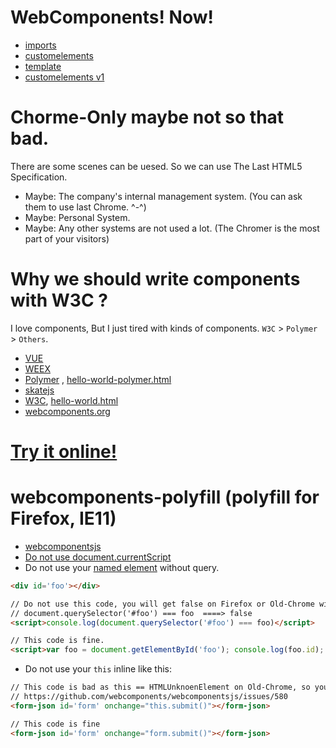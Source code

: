 # WebComponents! Now!
* [imports](https://www.html5rocks.com/en/tutorials/webcomponents/imports/)
* [customelements](https://www.html5rocks.com/en/tutorials/webcomponents/customelements/)
* [template](https://www.html5rocks.com/en/tutorials/webcomponents/template/)
* [customelements v1](https://developers.google.com/web/fundamentals/getting-started/primers/customelements)


# Chorme-Only maybe not so that bad.
There are some scenes can be uesed. So we can use The Last HTML5 Specification.
* Maybe: The company's internal management system. (You can ask them to use last Chrome. ^-^)
* Maybe: Personal System.
* Maybe: Any other systems are not used a lot. (The Chromer is the most part of your visitors)

# Why we should write components with W3C ?

I love components, But I just tired with kinds of components.  `W3C` > `Polymer` > `Others`.

* [VUE](http://vuejs.org/guide/single-file-components.html)
* [WEEX](http://alibaba.github.io/weex/doc/syntax/composed-component.html)
* [Polymer](https://github.com/Polymer/polymer) , [hello-world-polymer.html](https://github.com/webcomponents/hello-world-polymer/blob/master/hello-world.html)
* [skatejs](https://github.com/skatejs/skatejs)
* [W3C](http://w3c.github.io/webcomponents/spec/custom/), [hello-world.html](https://github.com/webcomponents/hello-world-element/blob/master/hello-world.html)
* [webcomponents.org](http://webcomponents.org/)

# [Try it online!](https://zhoukekestar.github.io/webcomponents/)

# webcomponents-polyfill (polyfill for Firefox, IE11)
* [webcomponentsjs](https://github.com/webcomponents/webcomponentsjs)
* [Do not use document.currentScript](https://github.com/webcomponents/webcomponentsjs#currentscript)
* Do not use your [named element](https://html.spec.whatwg.org/multipage/browsers.html#named-access-on-the-window-object) without query.
```html
<div id='foo'></div>

// Do not use this code, you will get false on Firefox or Old-Chrome with expression:
// document.querySelector('#foo') === foo  ====> false
<script>console.log(document.querySelector('#foo') === foo)</script>   

// This code is fine.
<script>var foo = document.getElementById('foo'); console.log(foo.id); </script>
```
* Do not use your `this` inline like this:
```html
// This code is bad as this == HTMLUnknoenElement on Old-Chrome, so you can't use your custom method or prop.
// https://github.com/webcomponents/webcomponentsjs/issues/580
<form-json id='form' onchange="this.submit()"></form-json>

// This code is fine
<form-json id='form' onchange="form.submit()"></form-json>
```
